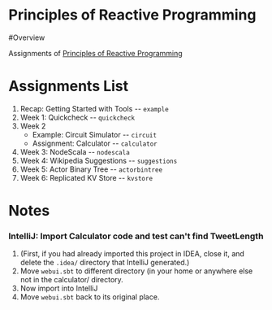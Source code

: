 Principles of Reactive Programming
==================================

#Overview

Assignments of [Principles of Reactive Programming](https://class.coursera.org/reactive-002/)

# Assignments List

1. Recap: Getting Started with Tools -- `example`
1. Week 1: Quickcheck -- `quickcheck`
1. Week 2
	* Example: Circuit Simulator -- `circuit`
	* Assignment: Calculator -- `calculator`
1. Week 3: NodeScala -- `nodescala`
1. Week 4: Wikipedia Suggestions -- `suggestions`
1. Week 5: Actor Binary Tree -- `actorbintree`
1. Week 6: Replicated KV Store -- `kvstore`

# Notes

### IntelliJ: Import Calculator code and test can't find TweetLength
1. (First, if you had already imported this project in IDEA, close it, and delete the `.idea/` directory that IntelliJ generated.)
1. Move `webui.sbt` to different directory (in your home or anywhere else not in the calculator/ directory.
1. Now import into IntelliJ
1. Move `webui.sbt` back to its original place.
